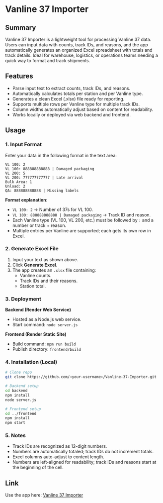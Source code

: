 # Vanline 37 Importer

## Summary
Vanline 37 Importer is a lightweight tool for processing Vanline 37 data. Users can input data with counts, track IDs, and reasons, and the app automatically generates an organized Excel spreadsheet with totals and track details. Ideal for warehouse, logistics, or operations teams needing a quick way to format and track shipments.

## Features
- Parse input text to extract counts, track IDs, and reasons.
- Automatically calculates totals per station and per Vanline type.
- Generates a clean Excel (.xlsx) file ready for reporting.
- Supports multiple rows per Vanline type for multiple track IDs.
- Column widths automatically adjust based on content for readability.
- Works locally or deployed via web backend and frontend.

## Usage

### 1. Input Format
Enter your data in the following format in the text area:

```
VL 100: 2
VL 100: 888888888888 | Damaged packaging
VL 200: 5
VL 200: 777777777777 | Late arrival
Bulk Area: 1
Unload: 2
QA: 888888888888 | Missing labels
```

**Format explanation:**
- `VL 100: 2` → Number of 37s for VL 100.  
- `VL 100: 888888888888 | Damaged packaging` → Track ID and reason.  
- Each Vanline type (VL 100, VL 200, etc.) must be followed by `:` and a number or track + reason.  
- Multiple entries per Vanline are supported; each gets its own row in Excel.

### 2. Generate Excel File
1. Input your text as shown above.  
2. Click **Generate Excel**.  
3. The app creates an `.xlsx` file containing:
   - Vanline counts.
   - Track IDs and their reasons.
   - Station total.

### 3. Deployment

**Backend (Render Web Service)**
- Hosted as a Node.js web service.  
- Start command: `node server.js`  

**Frontend (Render Static Site)**
- Build command: `npm run build`  
- Publish directory: `frontend/build`  

### 4. Installation (Local)
```bash
# Clone repo
git clone https://github.com/<your-username>/Vanline-37-Importer.git

# Backend setup
cd backend
npm install
node server.js

# Frontend setup
cd ../frontend
npm install
npm start
```

### 5. Notes
- Track IDs are recognized as 12-digit numbers.  
- Numbers are automatically totaled; track IDs do not increment totals.  
- Excel columns auto-adjust to content length.  
- Numbers are left-aligned for readability; track IDs and reasons start at the beginning of the cell.

## Link
Use the app here: [Vanline 37 Importer](https://vanline-37-importer-1.onrender.com)
